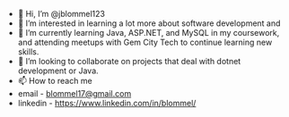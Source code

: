 - 👋 Hi, I’m @jblommel123
- 👀 I’m interested in learning a lot more about software development and 
- 🌱 I’m currently learning Java, ASP.NET, and MySQL in my coursework, and attending meetups with Gem City Tech to continue learning new skills.
- 💞️ I’m looking to collaborate on projects that deal with dotnet development or Java.
- 📫 How to reach me 
- email - blommel17@gmail.com
- linkedin - https://www.linkedin.com/in/blommel/
<!---
jblommel123/jblommel123 is a ✨ special ✨ repository because its `README.md` (this file) appears on your GitHub profile.
You can click the Preview link to take a look at your changes.
--->
